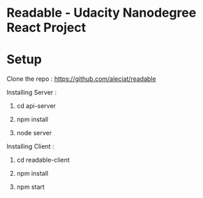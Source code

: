 # Readable - Udacity Nanodegree React Project


# Setup
Clone the repo : https://github.com/aleciat/readable


Installing Server :

1. cd api-server

2. npm install

3. node server
    
    
Installing Client :

1. cd readable-client

2. npm install

3. npm start
